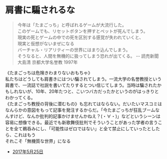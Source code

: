 # 肩書に騙されるな

> 今年は「たまごっち」と呼ばれるゲームが大流行した。  
> このゲームでも、リセットボタンを押すとペットが死んでしまう。  
> 現実の死とゲームの中での死を区別する感覚が失われていくと、  
> 現実と仮想がないまぜになる  
> バーチャル・リアリティーの世界にはまり込んでしまう。  
> そうなると、人間を無機的に扱ってしまう恐れが出てくる。
> -- 読売新聞 大島清 京都大学名誉教 1997年

《たまごっちは危険きわまりないおもちゃ》  
私たちはどうしても肩書きにはつい騙されてしまう。一流大学の名誉教授という肩書で、一流誌で社説を書いてたりするとつい信じてしまう。当時は騙されたかもしれないが、10年、20年たつと、こいつバカだったかというのがはっきりとわかってくる。  
《たまごっち教授の背後に潜むもの》も忘れてはならない。だいたいマスコミはなんらかの意図をもって記事を発注するからだ。「今たまごっちが狂乱ブームなんすけど、なんか批判的記事かけませんかねえ？(・∀・)」などというシーンは容易に想像できる。最近でも新歌舞伎批判でそういうことがあった学者の言うことを全て鵜呑みにし、「可能性はゼロではない」と全て禁止にしていったとしたら、これはもう  
それこそ「無機質な世界」になる

- [2017年5月25日](https://twitter.com/tomomisanjo/status/867524769163337728)
